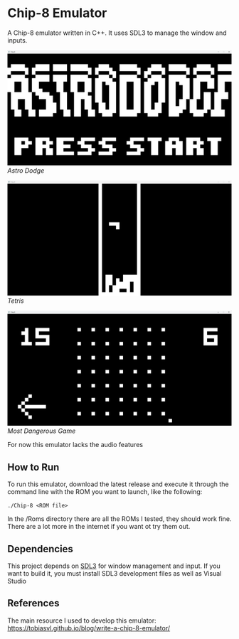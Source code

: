 # Chip-8 Emulator
A Chip-8 emulator written in C++. It uses SDL3 to manage the window and inputs.

![Astro Dodge](Images/AstroDodge.png)
*Astro Dodge*

![Tetris](Images/Tetris.png)
*Tetris*

![Most Dangerous Game](Images/MostDangerousGame.png)
*Most Dangerous Game*

For now this emulator lacks the audio features

## How to Run
To run this emulator, download the latest release and execute it through the command line with the ROM you want to launch, like the following:

    ./Chip-8 <ROM file>

In the /Roms directory there are all the ROMs I tested, they should work fine. There are a lot more in the internet if you want ot try them out.

## Dependencies

This project depends on [SDL3](https://github.com/libsdl-org/SDL) for window management and input.  If you want to build it, you must install SDL3 development files as well as Visual Studio

## References
The main resource I used to develop this emulator: https://tobiasvl.github.io/blog/write-a-chip-8-emulator/